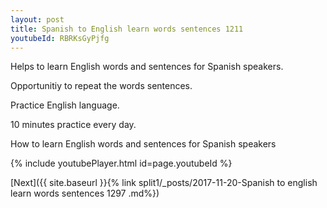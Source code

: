```yaml
---
layout: post
title: Spanish to English learn words sentences 1211 
youtubeId: RBRKsGyPjfg
---
```

 
 
Helps to learn English words and sentences for Spanish speakers.

Opportunitiy to repeat the words sentences. 

Practice English language. 
 
10 minutes practice every day. 
 
How to learn English words and sentences for Spanish speakers 
 
{% include youtubePlayer.html id=page.youtubeId %}
 
 
[Next]({{ site.baseurl }}{% link  split1/_posts/2017-11-20-Spanish to english learn words sentences 1297 .md%})
 
